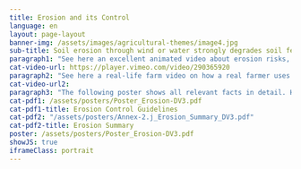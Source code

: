 ```yaml
---
title: Erosion and its Control
language: en
layout: page-layout
banner-img: /assets/images/agricultural-themes/image4.jpg
sub-title: Soil erosion through wind or water strongly degrades soil fertility and thus the soil’s value. Learn here what one can do about it.
paragraph1: "See here an excellent animated video about erosion risks, problems and how to control wind and water erosion."
cat-video-url: https://player.vimeo.com/video/290365920
paragraph2: "See here a real-life farm video on how a real farmer uses cover crops and mulch management to control erosion."
cat-video-url2:
paragraph3: "The following poster shows all relevant facts in detail. Have a look at it."
cat-pdf1: /assets/posters/Poster_Erosion-DV3.pdf
cat-pdf1-title: Erosion Control Guidelines
cat-pdf2: "/assets/posters/Annex-2.j_Erosion_Summary_DV3.pdf"
cat-pdf2-title: Erosion Summary
poster: /assets/posters/Poster_Erosion-DV3.pdf
showJS: true
iframeClass: portrait
---
```

